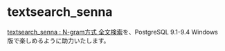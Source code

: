 # textsearch_senna

[textsearch_senna : N-gram方式 全文検索](http://textsearch-ja.projects.pgfoundry.org/textsearch_senna.html)を、PostgreSQL 9.1-9.4 Windows 版で楽しめるように助力いたします。

